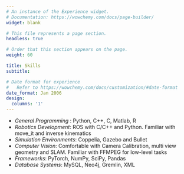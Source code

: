 ```yaml
---
# An instance of the Experience widget.
# Documentation: https://wowchemy.com/docs/page-builder/
widget: blank

# This file represents a page section.
headless: true

# Order that this section appears on the page.
weight: 60

title: Skills
subtitle:

# Date format for experience
#   Refer to https://wowchemy.com/docs/customization/#date-format
date_format: Jan 2006
design:
  columns: '1'
---
```

- *General Programming* : Python, C++, C, Matlab, R
- *Robotics Development*: ROS with C/C++ and Python. Familiar with move_it and inverse kinematics
- *Simulation Environments*: Coppelia, Gazebo and Bullet
- *Computer Vision*: Comfortable with Camera Calibration, multi view geometry and SLAM. Familiar with FFMPEG for low-level tasks
- *Frameworks*: PyTorch, NumPy, SciPy, Pandas
- *Database Systems*: MySQL, Neo4j, Gremlin, XML